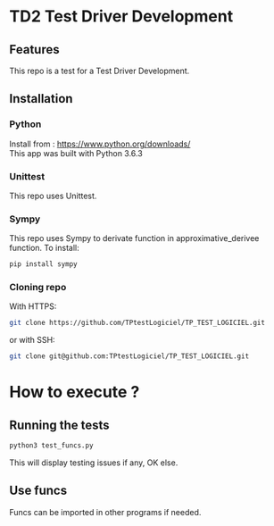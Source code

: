 # TD2 Test Driver Development

## Features
This repo is a test for a Test Driver Development.

## Installation

### Python 
Install from : https://www.python.org/downloads/  
This app was built with Python 3.6.3

### Unittest
This repo uses Unittest.

### Sympy
This repo uses Sympy to derivate function in approximative_derivee function.
To install:
```sh
pip install sympy
````

### Cloning repo
With HTTPS:
```sh
git clone https://github.com/TPtestLogiciel/TP_TEST_LOGICIEL.git
``` 
or with SSH:
```sh
git clone git@github.com:TPtestLogiciel/TP_TEST_LOGICIEL.git
``` 

# How to execute ?

## Running the tests

```sh
python3 test_funcs.py
```
This will display testing issues if any, OK else.

## Use funcs 
Funcs can be imported in other programs if needed.

